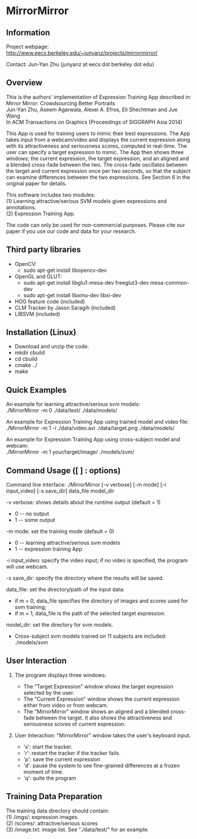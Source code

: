 # MirrorMirror
## Information
Project webpage: http://www.eecs.berkeley.edu/~junyanz/projects/mirrormirror/

Contact: Jun-Yan Zhu (junyanz at eecs dot berkeley dot edu)


## Overview
This is the authors' implementation of Expression Training App described in:  
Mirror Mirror: Crowdsourcing Better Portraits  
Jun-Yan Zhu, Aseem Agarwala, Alexei A. Efros, Eli Shechtman and Jue Wang  
In ACM Transactions on Graphics (Proceedings of SIGGRAPH Asia 2014)

This App is used for training users to mimic their best expressions. The App takes input from a webcam/video and displays the current expression along with its attractiveness and seriousness scores, computed in real-time.  The user can specify a target expression to mimic. The App then shows three windows; the current expression, the target expression, and an aligned and a blended cross-fade between the two. The cross-fade oscillates between the target and current expression once per two seconds, so that the subject can examine differences between the two expressions. See Section 6 in the original paper for details.

This software includes two modules:  
(1) Learning attractive/serious SVM models given expressions and annotations.  
(2) Expression Training App.  

The code can only be used for non-commercial purposes. Please cite our paper if you use our code and data for your research.


## Third party libraries
* OpenCV:  
  - sudo apt-get install libopencv-dev
* OpenGL and GLUT:  
  - sudo apt-get install libglu1-mesa-dev freeglut3-dev mesa-common-dev  
  - sudo apt-get install libxmu-dev libxi-dev  
* HOG feature code (included)  
* CLM Tracker by Jason Saragih (included)  
* LIBSVM (included)  


## Installation (Linux)
* Download and unzip the code.
* mkdir cbuild
* cd cbuild
* cmake ../
* make


## Quick Examples
An example for learning attractive/serious svm models:  
./MirrorMirror -m 0 ./data/test/ ./data/models/

An example for Expression Training App using trained model and video file:  
./MirrorMirror -m 1 -i ./data/video.avi ./data/target.png ./data/models/

An example for Expression Training App using cross-subject model and webcam:  
./MirrorMirror -m 1 your/target/image/ ./models/svm/


## Command Usage ([ ] : options)
Command line interface: ./MirrorMirror [-v verbose] [-m mode] [-i input_video] [-s save_dir] data_file model_dir  

-v verbose: shows details about the runtime output (default = 1)  
  - 0 -- no output  
  - 1 -- some output  

-m mode: set the training mode (default = 0)  
  - 0 -- learning attractive/serious svm models  
  - 1 -- expression training App  

-i input_video: specify the video input; if no video is specified, the program will use webcam.  

-s save_dir: specify the directory where the results will be saved.  

data_file: set the directory/path of the input data:  
- if m = 0, data_file specifies the directory of images and scores used for svm training;
- if m = 1, data_file is the path of the selected target expression.  

model_dir: set the directory for svm models.
 - Cross-subject svm models trained on 11 subjects are included: ./models/svm


## User Interaction
1. The program displays three windows:  
   - The "Target Expression" window shows the target expression selected by the user.
   - The "Current Expression" window shows the current expression either from video or from webcam.
   - The "MirrorMirror" window shows an aligned and a blended cross-fade between the target. It also shows the attractiveness and seriousness scores of current expression.

2. User Interaction: "MirrorMirror" window takes the user's keyboard input.
   - 's':  start the tracker.  
   - 'r':  restart the tracker if the tracker fails.  
   - 'p':  save the current expression  
   - 'd':  pause the system to see fine-grained differences at a frozen moment of time.
   - 'q':  quite the program


## Training Data Preparation
The training data directory should contain:  
(1) /imgs/: expression images.  
(2) /scores/: attractive/serious scores  
(3) /image.txt: image list. See "./data/test/" for an example.
